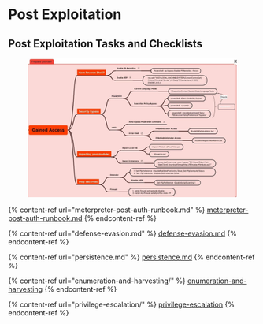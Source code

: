# Post Exploitation

## Post Exploitation Tasks and Checklists

<figure><img src="../../../.gitbook/assets/image (5).png" alt=""><figcaption></figcaption></figure>

{% content-ref url="meterpreter-post-auth-runbook.md" %}
[meterpreter-post-auth-runbook.md](meterpreter-post-auth-runbook.md)
{% endcontent-ref %}

{% content-ref url="defense-evasion.md" %}
[defense-evasion.md](defense-evasion.md)
{% endcontent-ref %}

{% content-ref url="persistence.md" %}
[persistence.md](persistence.md)
{% endcontent-ref %}

{% content-ref url="enumeration-and-harvesting/" %}
[enumeration-and-harvesting](enumeration-and-harvesting/)
{% endcontent-ref %}

{% content-ref url="privilege-escalation/" %}
[privilege-escalation](privilege-escalation/)
{% endcontent-ref %}
